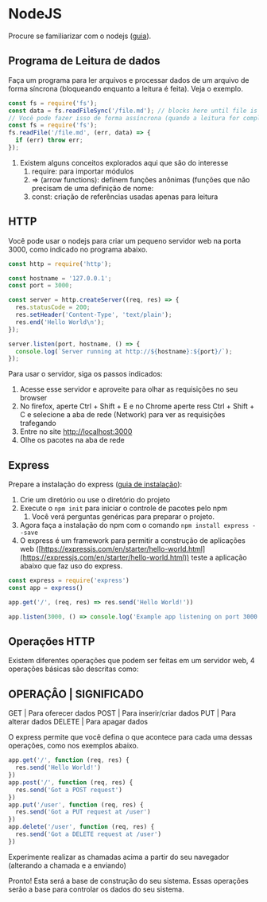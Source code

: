 # NodeJS

Procure se familiarizar com o nodejs ([guia](https://nodejs.org/en/docs/guides/)).

## Programa de Leitura de dados

Faça um programa para ler arquivos e processar dados de um arquivo de forma síncrona (bloqueando enquanto a leitura é feita). Veja o exemplo.

```javascript
const fs = require('fs');
const data = fs.readFileSync('/file.md'); // blocks here until file is read
// Você pode fazer isso de forma assíncrona (quando a leitura for completa uma função será chamada
const fs = require('fs');
fs.readFile('/file.md', (err, data) => {
  if (err) throw err;
});
```

1. Existem alguns conceitos explorados aqui que são do interesse
   1. require: para importar módulos
   1. => (arrow functions): definem funções anônimas (funções que não precisam de uma definição de nome:
   1. const: criação de referências usadas apenas para leitura

## HTTP

Você pode usar o nodejs para criar um pequeno servidor web na porta 3000, como indicado no programa abaixo.

```javascript
const http = require('http');

const hostname = '127.0.0.1';
const port = 3000;

const server = http.createServer((req, res) => {
  res.statusCode = 200;
  res.setHeader('Content-Type', 'text/plain');
  res.end('Hello World\n');
});

server.listen(port, hostname, () => {
  console.log(`Server running at http://${hostname}:${port}/`);
});
```

Para usar o servidor, siga os passos indicados:

1. Acesse esse servidor e aproveite para olhar as requisições no seu browser
1. No firefox, aperte Ctrl + Shift + E e no Chrome aperte ress  Ctrl + Shift + C e selecione a aba de rede (Network) para ver as requisições trafegando
1. Entre no site [http://localhost:3000](http://localhost:3000)
1. Olhe os pacotes na aba de rede

## Express

Prepare a instalação do express ([guia de instalação](https://expressjs.com/en/starter/installing.html)):

1. Crie um diretório ou use o diretório do projeto
1. Execute o `npm init` para iniciar o controle de pacotes pelo npm
   1. Você verá perguntas genéricas para preparar o projeto.
1. Agora faça a instalação do npm com o comando `npm install express --save`
1. O express é um framework para permitir a construção de aplicações web ([https://expressjs.com/en/starter/hello-world.html](https://expressjs.com/en/starter/hello-world.html)) teste a aplicação abaixo que faz uso do express.

```javascript
const express = require('express')
const app = express()

app.get('/', (req, res) => res.send('Hello World!'))

app.listen(3000, () => console.log('Example app listening on port 3000!'))
```

## Operações HTTP

Existem diferentes operações que podem ser feitas em um servidor web, 4 operações básicas são descritas como:

OPERAÇÂO | SIGNIFICADO
----------------------
GET | Para oferecer dados
POST | Para inserir/criar dados
PUT | Para alterar dados
DELETE | Para apagar dados

O express permite que você defina o que acontece para cada uma dessas operações, como nos exemplos abaixo.

```javascript
app.get('/', function (req, res) {
  res.send('Hello World!')
})
app.post('/', function (req, res) {
  res.send('Got a POST request')
})
app.put('/user', function (req, res) {
  res.send('Got a PUT request at /user')
})
app.delete('/user', function (req, res) {
  res.send('Got a DELETE request at /user')
})
```

Experimente realizar as chamadas acima a partir do seu navegador (alterando a chamada e a enviando)

Pronto! Esta será a base de construção do seu sistema. Essas operações serão a base para controlar os dados do seu sistema.
